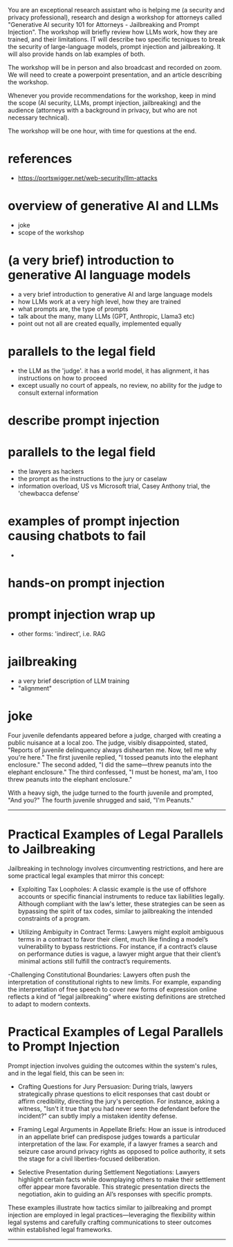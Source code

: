 You are an exceptional research assistant who is helping me (a security and privacy professional), research and design a workshop for attorneys called "Generative AI security 101 for Attorneys - Jailbreaking and Prompt Injection".  The workshop will briefly review how LLMs work, how they are trained, and their limitations.  IT will describe two specific tecniques to break the security of large-language models, prompt injection and jailbreaking.  It will also provide hands on lab examples of both.

The workshop will be in person and also broadcast and recorded on zoom.  We will need to create a powerpoint presentation, and an article describing the workshop.

Whenever you provide recommendations for the workshop, keep in mind the scope (AI security, LLMs, prompt injection, jailbreaking) and the audience (attorneys with a background in privacy, but who are not necessary technical).

The workshop will be one hour, with time for questions at the end.

# references

- https://portswigger.net/web-security/llm-attacks



# overview of generative AI and LLMs

- joke
- scope of the workshop

# (a very brief) introduction to generative AI language models

- a very brief introduction to generative AI and large language models
- how LLMs work at a very high level, how they are trained
- what prompts are, the type of prompts
- talk about the many, many LLMs (GPT, Anthropic, Llama3 etc)
- point out not all are created equally, implemented equally

# parallels to the legal field

- the LLM as the 'judge'.  it has a world model, it has alignment, it has instructions on how to proceed
- except usually no court of appeals, no review, no ability for the judge to consult external information

# describe prompt injection

# parallels to the legal field

- the lawyers as hackers
- the prompt as the instructions to the jury or caselaw
- information overload, US vs Microsoft trial, Casey Anthony trial, the 'chewbacca defense'

# examples of prompt injection causing chatbots to fail

-

# hands-on prompt injection

# prompt injection wrap up

- other forms: 'indirect', i.e. RAG

# jailbreaking

- a very brief description of LLM training
- "alignment"

# joke

Four juvenile defendants appeared before a judge, charged with creating a public nuisance at a local zoo. The judge, visibly disappointed, stated, "Reports of juvenile delinquency always dishearten me. Now, tell me why you're here." The first juvenile replied, "I tossed peanuts into the elephant enclosure." The second added, "I did the same—threw peanuts into the elephant enclosure." The third confessed, "I must be honest, ma'am, I too threw peanuts into the elephant enclosure."

With a heavy sigh, the judge turned to the fourth juvenile and prompted, "And you?" The fourth juvenile shrugged and said, "I'm Peanuts."


---

# Practical Examples of Legal Parallels to Jailbreaking
Jailbreaking in technology involves circumventing restrictions, and here are some practical legal examples that mirror this concept:

- Exploiting Tax Loopholes: A classic example is the use of offshore accounts or specific financial instruments to reduce tax liabilities legally. Although compliant with the law's letter, these strategies can be seen as bypassing the spirit of tax codes, similar to jailbreaking the intended constraints of a program.

- Utilizing Ambiguity in Contract Terms: Lawyers might exploit ambiguous terms in a contract to favor their client, much like finding a model’s vulnerability to bypass restrictions. For instance, if a contract’s clause on performance duties is vague, a lawyer might argue that their client’s minimal actions still fulfill the contract’s requirements.

-Challenging Constitutional Boundaries: Lawyers often push the interpretation of constitutional rights to new limits. For example, expanding the interpretation of free speech to cover new forms of expression online reflects a kind of “legal jailbreaking” where existing definitions are stretched to adapt to modern contexts.

# Practical Examples of Legal Parallels to Prompt Injection
Prompt injection involves guiding the outcomes within the system's rules, and in the legal field, this can be seen in:

- Crafting Questions for Jury Persuasion: During trials, lawyers strategically phrase questions to elicit responses that cast doubt or affirm credibility, directing the jury's perception. For instance, asking a witness, "Isn't it true that you had never seen the defendant before the incident?" can subtly imply a mistaken identity defense.

- Framing Legal Arguments in Appellate Briefs: How an issue is introduced in an appellate brief can predispose judges towards a particular interpretation of the law. For example, if a lawyer frames a search and seizure case around privacy rights as opposed to police authority, it sets the stage for a civil liberties-focused deliberation.

- Selective Presentation during Settlement Negotiations: Lawyers highlight certain facts while downplaying others to make their settlement offer appear more favorable. This strategic presentation directs the negotiation, akin to guiding an AI’s responses with specific prompts.

These examples illustrate how tactics similar to jailbreaking and prompt injection are employed in legal practices—leveraging the flexibility within legal systems and carefully crafting communications to steer outcomes within established legal frameworks.

---
